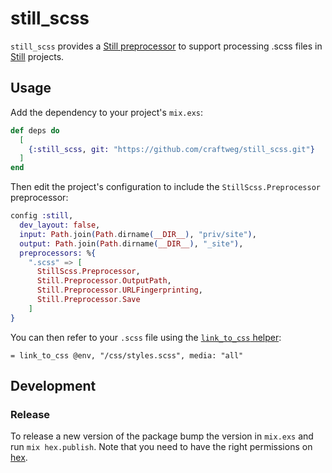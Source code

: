 # still_scss

`still_scss` provides a [Still preprocessor](https://hexdocs.pm/still/preprocessors.html#custom-preprocessors) to support processing .scss files in [Still](https://stillstatic.io/) projects.

## Usage

Add the dependency to your project's `mix.exs`:

```elixir
def deps do
  [
    {:still_scss, git: "https://github.com/craftweg/still_scss.git"}
  ]
end
```

Then edit the project's configuration to include the `StillScss.Preprocessor` preprocessor:

```exs
config :still,
  dev_layout: false,
  input: Path.join(Path.dirname(__DIR__), "priv/site"),
  output: Path.join(Path.dirname(__DIR__), "_site"),
  preprocessors: %{
    ".scss" => [
      StillScss.Preprocessor,
      Still.Preprocessor.OutputPath,
      Still.Preprocessor.URLFingerprinting,
      Still.Preprocessor.Save
    ]
}
```

You can then refer to your `.scss` file using the [`link_to_css` helper](https://hexdocs.pm/still/Still.Compiler.TemplateHelpers.html#link_to_css/3):

```slime
= link_to_css @env, "/css/styles.scss", media: "all"
```

## Development

### Release

To release a new version of the package bump the version in `mix.exs` and run `mix hex.publish`. Note that you need to have the right permissions on [hex](https://hex.pm).

